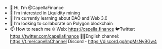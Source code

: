 - 👋 Hi, I’m @CapellaFinance
- 👀 I’m interested in Liquidity mining 
- 🌱 I’m currently learning about DAO and Web 3.0
- 💞️ I’m looking to collaborate on Polygon blockchain
- 📫 How to reach me 
🌐 Web: https://capella.finance
🐦Twitter: https://twitter.com/capellafinance 
💂‍♀️English channel: https://t.me/capellaChannel
Discord - https://discord.gg/mpMsNyBGw4

<!---
CapellaFinance/CapellaFinance is a ✨ special ✨ repository because its `README.md` (this file) appears on your GitHub profile.
You can click the Preview link to take a look at your changes.
--->
